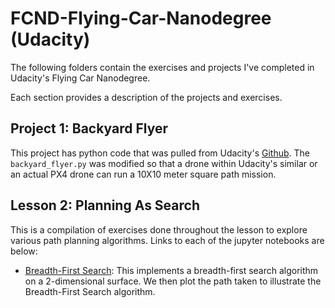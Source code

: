 # FCND-Flying-Car-Nanodegree (Udacity)

The following folders contain the exercises and projects I've completed in Udacity's Flying Car Nanodegree.  

Each section provides a description of the projects and exercises.

## Project 1:  Backyard Flyer
This project has python code that was pulled from Udacity's [Github](https://github.com/udacity/FCND-Backyard-Flyer/).  The `backyard_flyer.py` was modified so that a drone within Udacity's similar or an actual PX4 drone can run a 10X10 meter square path mission.

## Lesson 2:  Planning As Search
This is a compilation of exercises done throughout the lesson to explore various path planning algorithms.  Links to each of the jupyter notebooks are below:
* [Breadth-First Search](https://github.com/deepanjan1/FCND-Flying-Car-Udacity/blob/master/FCND-Lesson2_1-Planning-As-Search/Breadth-First%20Search.ipynb):  This implements a breadth-first search algorithm on a 2-dimensional surface.  We then plot the path taken to illustrate the Breadth-First Search algorithm.
